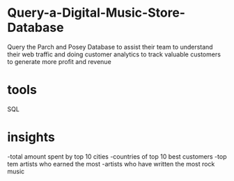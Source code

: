 # Query-a-Digital-Music-Store-Database
Query the Parch and Posey Database to assist their team to understand their web traffic and doing customer analytics to track valuable customers to generate more profit and revenue 
# tools
SQL
# insights
-total amount spent by top 10 cities
-countries of top 10 best customers
-top tem artists who earned the most
-artists who have written the most rock music
